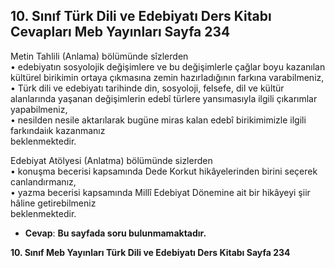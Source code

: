 ## 10. Sınıf Türk Dili ve Edebiyatı Ders Kitabı Cevapları Meb Yayınları Sayfa 234

Metin Tahlili (Anlama) bölümünde sîzlerden  
 • edebiyatın sosyolojik değişimlere ve bu değişimlerle çağlar boyu kazanılan kültürel birikimin ortaya çıkmasına zemin hazırladığının farkına varabilmeniz,  
 • Türk dili ve edebiyatı tarihinde din, sosyoloji, felsefe, dil ve kültür alanlarında yaşanan değişimlerin edebî türlere yansımasıyla ilgili çıkarımlar yapabilmeniz,  
 • nesilden nesile aktarılarak bugüne miras kalan edebî birikimimizle ilgili farkındaiık kazanmanız  
 beklenmektedir.

Edebiyat Atölyesi (Anlatma) bölümünde sizlerden  
 • konuşma becerisi kapsamında Dede Korkut hikâyelerinden birini seçerek canlandırmanız,  
 • yazma becerisi kapsamında Millî Edebiyat Dönemine ait bir hikâyeyi şiir hâline getirebilmeniz  
 beklenmektedir.

* **Cevap**: **Bu sayfada soru bulunmamaktadır.**

**10. Sınıf Meb Yayınları Türk Dili ve Edebiyatı Ders Kitabı Sayfa 234**